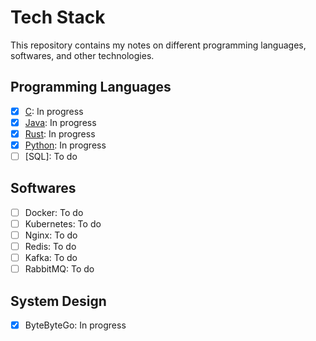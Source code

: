 # Tech Stack 

This repository contains my notes on different programming languages, softwares, and other technologies.

## Programming Languages
- [x] [C](c/readme.md): In progress
- [x] [Java](java/readme.md): In progress  
- [x] [Rust](rust/readme.md): In progress  
- [x] [Python](python/readme.md): In progress  
- [ ] [SQL]: To do

## Softwares 
- [ ] Docker: To do 
- [ ] Kubernetes: To do 
- [ ] Nginx: To do  
- [ ] Redis: To do  
- [ ] Kafka: To do
- [ ] RabbitMQ: To do 

## System Design 
- [x] ByteByteGo: In progress 